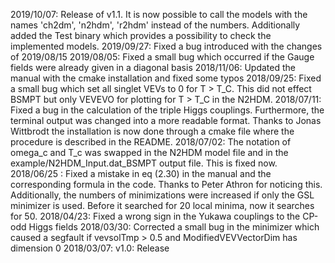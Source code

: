 2019/10/07: Release of v1.1. It is now possible to call the models with the names 'ch2dm', 'n2hdm', 'r2hdm' instead of the numbers. Additionally added the Test binary which provides a possibility to check the implemented models.
2019/09/27: Fixed a bug introduced with the changes of 2019/08/15
2019/08/05: Fixed a small bug which occurred if the Gauge fields were already given in a diagonal basis
2018/11/06: Updated the manual with the cmake installation and fixed some typos
2018/09/25: Fixed a small bug which set all singlet VEVs to 0 for T > T_C. This did not effect BSMPT but only VEVEVO for plotting for T > T_C in the N2HDM.
2018/07/11: Fixed a bug in the calculation of the triple Higgs couplings. Furthermore, the terminal output was changed into a more readable format. Thanks to Jonas Wittbrodt the installation is now done through a cmake file where the procedure is described in the README.
2018/07/02: The notation of omega_c and T_c was swapped in the N2HDM model file and in the example/N2HDM_Input.dat_BSMPT output file. This is fixed now.
2018/06/25 : Fixed a mistake in eq (2.30) in the manual and the corresponding formula in the code. Thanks to Peter Athron for noticing this. Additionally, the numbers of minimizations were increased if only the GSL minimizer is used. Before it searched for 20 local minima, now it searches for 50. 
2018/04/23: Fixed a wrong sign in the Yukawa couplings to the CP-odd Higgs fields
2018/03/30: Corrected a small bug in the minimizer which caused a segfault if vevsolTmp > 0.5 and ModifiedVEVVectorDim has dimension 0
2018/03/07: v1.0: Release 
